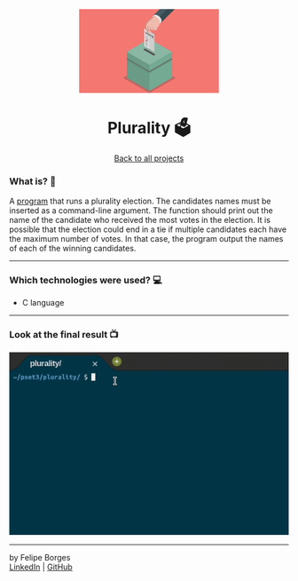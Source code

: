 <div align="center">	
	<img src="./.github/pluralityimg.png" alt="pluralityimg" width="50%"/>	
</div>

<div align="center">
	<h1>Plurality 🗳️</h1>	
</div>

<div align="center">	
	<a href="https://github.com/felipejsborges/cs50_challenges#cs50x-challenges-">Back to all projects</a>
</div>

### What is? 🤔
A [program](./substitution.c) that runs a plurality election. The candidates names must be inserted as a command-line argument. The function should print out the name of the candidate who received the most votes in the election. It is possible that the election could end in a tie if multiple candidates each have the maximum number of votes. In that case, the program output the names of each of the winning candidates.
<hr>

### Which technologies were used? 💻
- C language
<hr>

### Look at the final result 📺<br>
![pluralitygif](./.github/plurality.gif)
<hr>

by Felipe Borges<br>
[LinkedIn](https://www.linkedin.com/in/felipejsborges) | [GitHub](https://github.com/felipejsborges)
